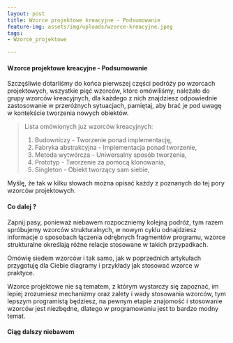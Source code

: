 ```yaml
---
layout: post
title: Wzorce projektowe kreacyjne - Podsumowanie
feature-img: assets/img/uploads/wzorce-kreacyjne.jpeg
tags:
- Wzorce_projektowe

---
```

#### Wzorce projektowe kreacyjne - Podsumowanie

Szczęśliwie dotarliśmy do końca pierwszej części podróży po wzorcach projektowych, wszystkie pięć wzorców, które omówiliśmy, należało do grupy wzorców kreacyjnych, dla każdego z nich znajdziesz odpowiednie zastosowanie w przeróżnych sytuacjach, pamiętaj, aby brać je pod uwagę w kontekście tworzenia nowych obiektów.

> Lista omówionych już wzorców kreacyjnych:
>
> 1. Budowniczy - Tworzenie ponad implementację, 
> 2. Fabryka abstrakcyjna - Implementacja ponad tworzenie,
> 3. Metoda wytwórcza - Uniwersalny sposób tworzenia,
> 4. Prototyp - Tworzenie za pomocą klonowania,
> 5. Singleton - Obiekt tworzący sam siebie,

Myślę, że tak w kilku słowach można opisać każdy z poznanych do tej pory wzorców projektowych.

#### Co dalej ?

Zapnij pasy, ponieważ niebawem rozpoczniemy kolejną podróż, tym razem spróbujemy wzorców strukturalnych, w nowym cyklu odnajdziesz informacje o sposobach łączenia odrębnych fragmentów programu, wzorce strukturalne określają różne relacje stosowane w takich przypadkach.

Omówię siedem wzorców i tak samo, jak w poprzednich artykułach przygotuję dla Ciebie diagramy i przykłady jak stosować wzorce w praktyce.

Wzorce projektowe nie są tematem, z którym wystarczy się zapoznać, im lepiej zrozumiesz mechanizmy oraz zalety i wady stosowania wzorców, tym lepszym programistą będziesz, na pewnym etapie znajomość i stosowanie wzorców jest niezbędne, dlatego w programowaniu jest to bardzo modny temat.

#### Ciąg dalszy niebawem